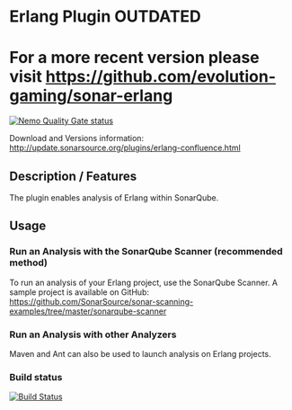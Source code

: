 # Erlang Plugin OUTDATED
# For a more recent version please visit https://github.com/evolution-gaming/sonar-erlang

[![Nemo Quality Gate status](https://nemo.sonarqube.org/api/badges/gate?key=org.codehaus.sonar-plugins.erlang%3Aerlang)](https://nemo.sonarqube.org/overview?id=org.codehaus.sonar-plugins.erlang%3Aerlang)

Download and Versions information: http://update.sonarsource.org/plugins/erlang-confluence.html

## Description / Features
The plugin enables analysis of Erlang within SonarQube.

## Usage
### Run an Analysis with the SonarQube Scanner (recommended method)
To run an analysis of your Erlang project, use the SonarQube Scanner.
A sample project is available on GitHub: https://github.com/SonarSource/sonar-scanning-examples/tree/master/sonarqube-scanner
### Run an Analysis with other Analyzers
Maven and Ant can also be used to launch analysis on Erlang projects.

### Build status

[![Build Status](https://api.travis-ci.org/SonarQubeCommunity/sonar-erlang.svg)](https://travis-ci.org/SonarQubeCommunity/sonar-erlang)
